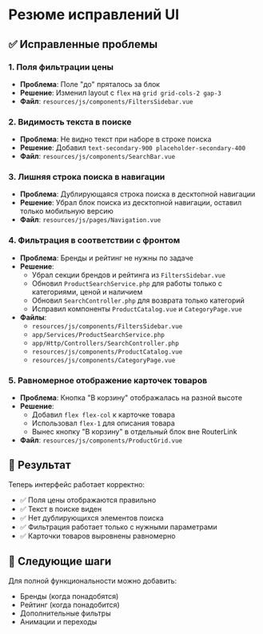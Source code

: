 # Резюме исправлений UI

## ✅ Исправленные проблемы

### 1. **Поля фильтрации цены**
- **Проблема**: Поле "до" пряталось за блок
- **Решение**: Изменил layout с `flex` на `grid grid-cols-2 gap-3`
- **Файл**: `resources/js/components/FiltersSidebar.vue`

### 2. **Видимость текста в поиске**
- **Проблема**: Не видно текст при наборе в строке поиска
- **Решение**: Добавил `text-secondary-900 placeholder-secondary-400`
- **Файл**: `resources/js/components/SearchBar.vue`

### 3. **Лишняя строка поиска в навигации**
- **Проблема**: Дублирующаяся строка поиска в десктопной навигации
- **Решение**: Убрал блок поиска из десктопной навигации, оставил только мобильную версию
- **Файл**: `resources/js/pages/Navigation.vue`

### 4. **Фильтрация в соответствии с фронтом**
- **Проблема**: Бренды и рейтинг не нужны по задаче
- **Решение**: 
  - Убрал секции брендов и рейтинга из `FiltersSidebar.vue`
  - Обновил `ProductSearchService.php` для работы только с категориями, ценой и наличием
  - Обновил `SearchController.php` для возврата только категорий
  - Исправил компоненты `ProductCatalog.vue` и `CategoryPage.vue`
- **Файлы**: 
  - `resources/js/components/FiltersSidebar.vue`
  - `app/Services/ProductSearchService.php`
  - `app/Http/Controllers/SearchController.php`
  - `resources/js/components/ProductCatalog.vue`
  - `resources/js/components/CategoryPage.vue`

### 5. **Равномерное отображение карточек товаров**
- **Проблема**: Кнопка "В корзину" отображалась на разной высоте
- **Решение**: 
  - Добавил `flex flex-col` к карточке товара
  - Использовал `flex-1` для описания товара
  - Вынес кнопку "В корзину" в отдельный блок вне RouterLink
- **Файл**: `resources/js/components/ProductGrid.vue`

## 🎯 Результат

Теперь интерфейс работает корректно:
- ✅ Поля цены отображаются правильно
- ✅ Текст в поиске виден
- ✅ Нет дублирующихся элементов поиска
- ✅ Фильтрация работает только с нужными параметрами
- ✅ Карточки товаров выровнены равномерно

## 🚀 Следующие шаги

Для полной функциональности можно добавить:
- Бренды (когда понадобятся)
- Рейтинг (когда понадобится)
- Дополнительные фильтры
- Анимации и переходы
